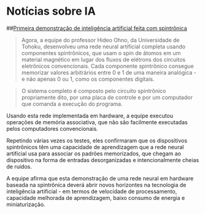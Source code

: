 # Notícias sobre IA



##[Primeira demonstração de inteligência artificial feita com spintrônica](http://www.inovacaotecnologica.com.br/noticias/noticia.php?artigo=inteligencia-artificial-spintronica&id=010150161222)

> Agora, a equipe do professor Hideo Ohno, da Universidade de Tohoku, desenvolveu uma rede neural artificial completa usando componentes spintrônicos, que usam o spin de átomos em um material magnético em lugar dos fluxos de elétrons dos circuitos eletrônicos convencionais. Cada componente spintrônico consegue memorizar valores arbitrários entre 0 e 1 de uma maneira analógica - e não apenas 0 ou 1, como os componentes digitais.

> O sistema completo é composto pelo circuito spintrônico propriamente dito, por uma placa de controle e por um computador que comanda a execução do programa.

Usando esta rede implementada em hardware, a equipe executou operações de memória associativa, que não são facilmente executadas pelos computadores convencionais.

Repetindo várias vezes os testes, eles confirmaram que os dispositivos spintrônicos têm uma capacidade de aprendizagem que a rede neural artificial usa para associar os padrões memorizados, que chegam ao dispositivo na forma de entradas desorganizadas e intencionalmente cheias de ruídos.

A equipe afirma que esta demonstração de uma rede neural em hardware baseada na spintrônica deverá abrir novos horizontes na tecnologia de inteligência artificial - em termos de velocidade de processamento, capacidade melhorada de aprendizagem, baixo consumo de energia e miniaturização.
